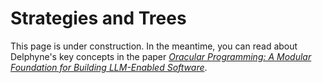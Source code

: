 # Strategies and Trees

This page is under construction. In the meantime, you can read about Delphyne's key concepts in the paper [_Oracular Programming: A Modular Foundation for Building LLM-Enabled Software_](https://arxiv.org/abs/2502.05310).